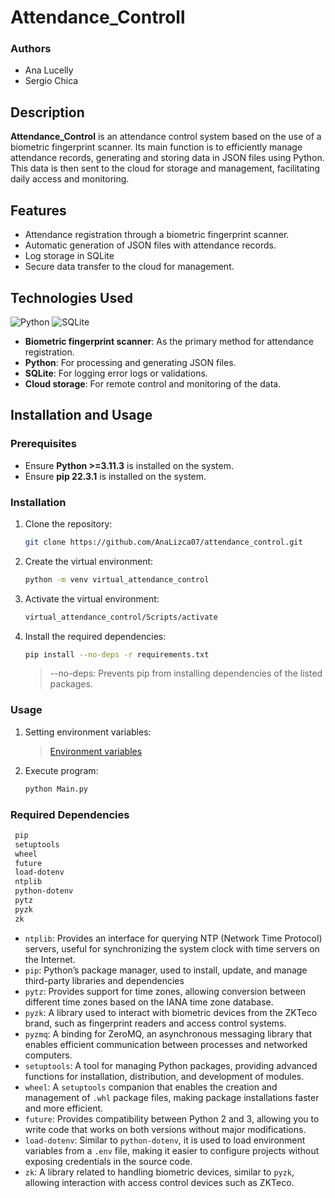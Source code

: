 # Attendance_Controll

### Authors
- Ana Lucelly
- Sergio Chica 

## Description
**Attendance_Control** is an attendance control system based on the use of a biometric fingerprint scanner. Its main function is to efficiently manage attendance records, generating and storing data in JSON files using Python. This data is then sent to the cloud for storage and management, facilitating daily access and monitoring.

## Features
- Attendance registration through a biometric fingerprint scanner.
- Automatic generation of JSON files with attendance records.
- Log storage in SQLite
- Secure data transfer to the cloud for management.

## Technologies Used
![Python](https://img.shields.io/badge/python-3670A0?style=for-the-badge&logo=python&logoColor=ffdd54) ![SQLite](https://img.shields.io/badge/sqlite-%2307405e.svg?style=for-the-badge&logo=sqlite&logoColor=white)
- **Biometric fingerprint scanner**: As the primary method for attendance registration.
- **Python**: For processing and generating JSON files.
- **SQLite**: For logging error logs or validations.
- **Cloud storage**: For remote control and monitoring of the data.

## Installation and Usage

### Prerequisites
- Ensure **Python >=3.11.3** is installed on the system.
- Ensure **pip 22.3.1** is installed on the system.

### Installation
1. Clone the repository:
   ```bash
   git clone https://github.com/AnaLizca07/attendance_control.git
    ```
2. Create the virtual environment:
   ```bash
   python -m venv virtual_attendance_control 
    ```
3. Activate the virtual environment:
   ```bash
   virtual_attendance_control/Scripts/activate
    ```
4. Install the required dependencies:
   ```bash
   pip install --no-deps -r requirements.txt
    ```
   >--no-deps: Prevents pip from installing dependencies of the listed packages.
### Usage
1. Setting environment variables:

    >[Environment variables](.env.example)
2. Execute program:
   ```bash
   python Main.py
    ```
### Required Dependencies
   ```bash
    pip 
    setuptools 
    wheel
    future
    load-dotenv
    ntplib
    python-dotenv
    pytz
    pyzk
    zk
```
- `ntplib`: Provides an interface for querying NTP (Network Time Protocol) servers, useful for synchronizing the system clock with time servers on the Internet.
- `pip`: Python’s package manager, used to install, update, and manage third-party libraries and dependencies
- `pytz`: Provides support for time zones, allowing conversion between different time zones based on the IANA time zone database.
- `pyzk`: A library used to interact with biometric devices from the ZKTeco brand, such as fingerprint readers and access control systems.
- `pyzmq`: A binding for ZeroMQ, an asynchronous messaging library that enables efficient communication between processes and networked computers.
- `setuptools`: A tool for managing Python packages, providing advanced functions for installation, distribution, and development of modules.
- `wheel`: A `setuptools` companion that enables the creation and management of `.whl` package files, making package installations faster and more efficient.
- `future`: Provides compatibility between Python 2 and 3, allowing you to write code that works on both versions without major modifications.
- `load-dotenv`: Similar to `python-dotenv`, it is used to load environment variables from a `.env` file, making it easier to configure projects without exposing credentials in the source code.
- `zk`: A library related to handling biometric devices, similar to `pyzk`, allowing interaction with access control devices such as ZKTeco.